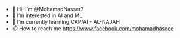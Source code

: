 - 👋 Hi, I’m @MohamadNasser7
- 👀 I’m interested in AI and ML 
- 🌱 I’m currently learning CAP/AI - AL-NAJAH
- 📫 How to reach me https://www.facebook.com/mohamadhaseee

<!---
MohamadNasser7/MohamadNasser7 is a ✨ special ✨ repository because its `README.md` (this file) appears on your GitHub profile.
You can click the Preview link to take a look at your changes.
--->
